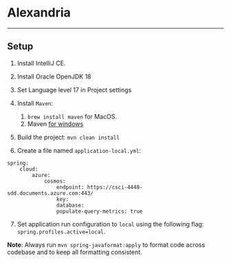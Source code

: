 # Alexandria
<hr>

## Setup
1. Install IntelliJ CE.
2. Install Oracle OpenJDK 18
3. Set Language level 17 in Project settings
4. Install `Maven`:
   1. `brew install maven` for MacOS.
   2. Maven [for windows](https://mkyong.com/maven/how-to-install-maven-in-windows/)
 
5. Build the project: `mvn clean install`

6. Create a file named `application-local.yml`:
```
spring:
    cloud:
        azure:
            cosmos:
                endpoint: https://csci-4440-sdd.documents.azure.com:443/
                key: 
                database:
                populate-query-metrics: true
```

7. Set application run configuration to `local` using the following flag: `spring.profiles.active=local`. 

**Note**: Always run `mvn spring-javaformat:apply` to format code across codebase and to keep all formatting consistent.